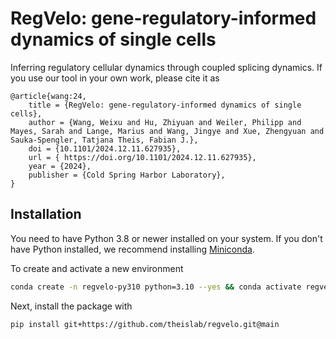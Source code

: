 # RegVelo: gene-regulatory-informed dynamics of single cells

Inferring regulatory cellular dynamics through coupled splicing dynamics. If you use our tool in your own work, please cite it as

```
@article{wang:24,
    title = {RegVelo: gene-regulatory-informed dynamics of single cells},
    author = {Wang, Weixu and Hu, Zhiyuan and Weiler, Philipp and Mayes, Sarah and Lange, Marius and Wang, Jingye and Xue, Zhengyuan and Sauka-Spengler, Tatjana Theis, Fabian J.},
    doi = {10.1101/2024.12.11.627935},
    url = { https://doi.org/10.1101/2024.12.11.627935},
    year = {2024},
    publisher = {Cold Spring Harbor Laboratory},
}
```

## Installation

You need to have Python 3.8 or newer installed on your system. If you don't have
Python installed, we recommend installing [Miniconda](https://docs.conda.io/en/latest/miniconda.html).

To create and activate a new environment

```bash
conda create -n regvelo-py310 python=3.10 --yes && conda activate regvelo-py310
```

Next, install the package with

```bash
pip install git+https://github.com/theislab/regvelo.git@main
```

